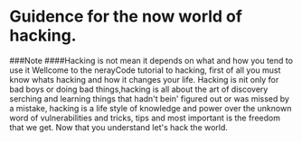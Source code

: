 # Guidence for the now world of hacking.
###Note
####Hacking is not mean it depends on what and how you tend to use it
Wellcome to the nerayCode tutorial to hacking, first of all you must know whats hacking and how it changes your life. Hacking is nit only for bad boys or doing bad things,hacking is all about the art of discovery serching and learning things that hadn't bein' figured out or was missed by a mistake, hacking is a life style of knowledge and power over the unknown word of vulnerabilities and tricks, tips and most important is the freedom that we get. Now that you understand let's hack the world.

